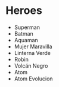 # Heroes

* Superman
* Batman
* Aquaman
* Mujer Maravilla
* Linterna Verde
* Robin
* Volcán Negro
* Atom
* Atom Evolucion
